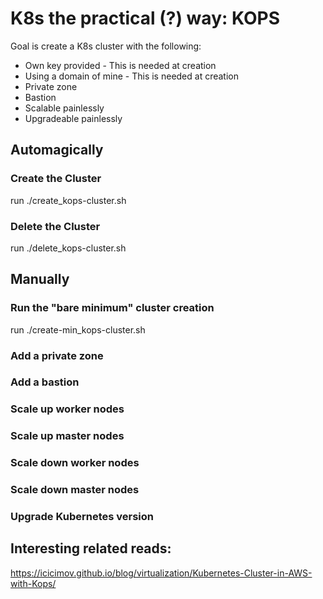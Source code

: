 # K8s the practical (?) way: KOPS

Goal is create a K8s cluster with the following:

- Own key provided - This is needed at creation
- Using a domain of mine - This is needed at creation
- Private zone
- Bastion
- Scalable painlessly
- Upgradeable painlessly


## Automagically
### Create the Cluster
run ./create_kops-cluster.sh

### Delete the Cluster
run ./delete_kops-cluster.sh

## Manually

### Run the "bare minimum" cluster creation
run ./create-min_kops-cluster.sh

### Add a private zone
### Add a bastion
### Scale up worker nodes
### Scale up master nodes
### Scale down worker nodes
### Scale down master nodes
### Upgrade Kubernetes version


## Interesting related reads:
https://icicimov.github.io/blog/virtualization/Kubernetes-Cluster-in-AWS-with-Kops/
